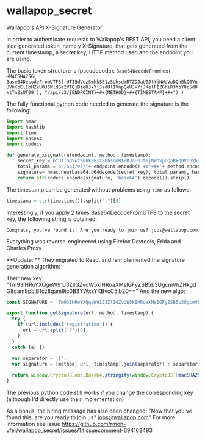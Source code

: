 # wallapop_secret
Wallapop's API X-Signature Generator

In order to authenticate requests to Wallapop's REST API, you need a client side generated token, namely X-Signature, that gets generated from the current timestamp, a secret key, HTTP method used and the endpoint you are using.

The basic token structure is (pseudocode):
`Base64DecodeFromHex( HMACSHA256( Base64DecodeFromUTF8('UTI5dVozSmhkSE1zSUhsdmRTZDJaU0JtYjNWdVpDQnBkQ0VnUVhKbElIbHZkU0J5WldGa2VTQjBieUJxYjJsdUlIVnpQeUJxYjJKelFIZGhiR3hoY0c5d0xtTnZiUT09'), "/api/v3/{ENDPOINT}+#+{METHOD}+#+{TIMESTAMP}+#+") )`

The fully functional python code needed to generate the signature is the following:
```python
import hmac
import hashlib
import time
import base64
import codecs

def generate_xsignature(endpoint, method, timestamp):
    secret_key = b"UTI5dVozSmhkSE1zSUhsdmRTZDJaU0JtYjNWdVpDQnBkQ0VnUVhKbElIbHZkU0J5WldGa2VTQjBieUJxYjJsdUlIVnpQeUJxYjJKelFIZGhiR3hoY0c5d0xtTnZiUT09"
    total_params = b"/api/v3/"+ endpoint.encode() +b"+#+"+ method.encode() +b"+#+" + timestamp.encode() + b"+#+"
    signature= hmac.new(base64.b64decode(secret_key), total_params, hashlib.sha256).digest()
    return str(codecs.encode(signature, 'base64').decode()).strip()
```

The timestamp can be generated without problems using `time` as follows:
```python
timestamp = str(time.time()).split(".")[0]
```

Interestingly, if you apply 2 times Base64DecodeFromUTF8 to the secret key, the following string is obtained:
```
Congrats, you've found it! Are you ready to join us? jobs@wallapop.com
```

Everything was reverse-engineered using Firefox Devtools, Frida and Charles Proxy

**Update: ** They migrated to React and reimplemented the signature generation algorithm:

Their new key: "Tm93IHRoYXQgeW91J3ZlIGZvdW5kIHRoaXMsIGFyZSB5b3UgcmVhZHkgdG8gam9pbiB1cz8gam9ic0B3YWxsYXBvcC5jb20=="
And the new algo:
```js
const SIGNATURE = 'Tm93IHRoYXQgeW91J3ZlIGZvdW5kIHRoaXMsIGFyZSB5b3UgcmVhZHkgdG8gam9pbiB1cz8gam9ic0B3YWxsYXBvcC5jb20==';

export function getSignature(url, method, timestamp) {
  try {
    if (url.includes('registration')) {
      url = url.split('?')[0];
    }
  }
  catch (e) {}
  
  var separator = '|';
  var signature = [method, url, timestamp].join(separator) + separator;

  return window.CryptoJS.enc.Base64.stringify(window.CryptoJS.HmacSHA256(signature, SIGNATURE));
}
```
The previous python code still works if you change the corresponding key (although I'd directly use their implementation)

As a bonus, the hiring message has also been changed: "Now that you've found this, are you ready to join us? jobs@wallapop.com"
For more information see issue https://github.com/rmon-vfer/wallapop_secret/issues/1#issuecomment-694163493
